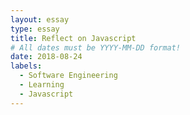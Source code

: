 ```yaml
---
layout: essay
type: essay
title: Reflect on Javascript
# All dates must be YYYY-MM-DD format!
date: 2018-08-24
labels:
  - Software Engineering
  - Learning
  - Javascript 
---
```




